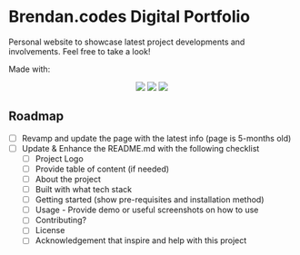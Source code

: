 # Brendan.codes Digital Portfolio
Personal website to showcase latest project developments and involvements. Feel free to take a look!

Made with:
<div align='center'><img src="https://img.shields.io/badge/html5-%23E34F26.svg?style=for-the-badge&logo=html5&logoColor=white"/> <img src="https://img.shields.io/badge/css3-%231572B6.svg?style=for-the-badge&logo=css3&logoColor=white"/> <img src="https://img.shields.io/badge/bootstrap-%238511FA.svg?style=for-the-badge&logo=bootstrap&logoColor=white"/></div>

## Roadmap

- [ ] Revamp and update the page with the latest info (page is 5-months old)
- [ ] Update & Enhance the README.md with the following checklist
    - [ ] Project Logo
    - [ ] Provide table of content (if needed)
    - [ ] About the project
    - [ ] Built with what tech stack
    - [ ] Getting started (show pre-requisites and installation method)
    - [ ] Usage - Provide demo or useful screenshots on how to use
    - [ ] Contributing?
    - [ ] License
    - [ ] Acknowledgement that inspire and help with this project
